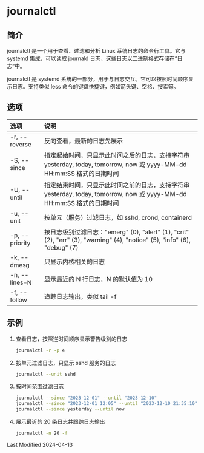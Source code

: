 # journalctl

## 简介

journalctl 是一个用于查看、过滤和分析 Linux 系统日志的命令行工具。它与 systemd 集成，可以读取 journald 日志，这些日志以二进制格式存储在“日志”中。

journalctl 是 systemd 系统的一部分，用于与日志交互。它可以按照时间顺序显示日志。支持类似 less 命令的键盘快捷键，例如箭头键、空格、搜索等。

## 选项

| 选项           | 说明                                                                                                                      |
| :------------- | :------------------------------------------------------------------------------------------------------------------------ |
| -r, --reverse  | 反向查看，最新的日志先展示                                                                                                |
| -S, --since    | 指定起始时间，只显示此时间之后的日志，支持字符串 yesterday, today, tomorrow, now 或 yyyy-MM-dd HH:mm:SS 格式的日期时间    |
| -U, --until    | 指定结束时间，只显示此时间之前的日志，支持字符串 yesterday, today, tomorrow, now 或 yyyy-MM-dd HH:mm:SS 格式的日期时间    |
| -u, --unit     | 按单元（服务）过滤日志，如 sshd, crond, containerd                                                                        |
| -p, --priority | 按日志级别过滤日志："emerg" (0), "alert" (1), "crit" (2), "err" (3), "warning" (4), "notice" (5), "info" (6), "debug" (7) |
| -k, --dmesg    | 只显示内核相关的日志                                                                                                      |
| -n, --lines=N  | 显示最近的 N 行日志，N 的默认值为 10                                                                                      |
| -f, --follow   | 追踪日志输出，类似 tail -f                                                                                                |

## 示例

1. 查看日志，按照逆时间顺序显示警告级别的日志

   ```bash
   journalctl -r -p 4
   ```

2. 按单元过滤日志，只显示 sshd 服务的日志

   ```bash
   journalctl --unit sshd
   ```

3. 按时间范围过滤日志

   ```bash
   journalctl --since "2023-12-01" --until "2023-12-10"
   journalctl --since "2023-12-01 12:05" --until "2023-12-10 21:35:10"
   journalctl --since yesterday --until now
   ```

4. 展示最近的 20 条日志并跟踪日志输出

   ```bash
   journalctl -n 20 -f
   ```

Last Modified 2024-04-13
